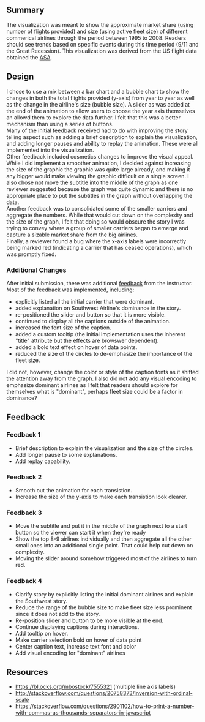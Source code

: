 ## Summary
The visualization was meant to show the approximate market share (using number of flights provided) and size (using active fleet size) of different commerical airlines through the period between 1995 to 2008. Readers should see trends based on specific events during this time period (9/11 and the Great Recession).
This visualization was derived from the US flight data obtained the [ASA](http://stat-computing.org/dataexpo/2009/the-data.html).

## Design
I chose to use a mix between a bar chart and a bubble chart to show the changes in both the total flights provided (y-axis) from year to year as well as the change in the airline's size (bubble size). A slider as was added at the end of the animation to allow users to choose the year axis themselves an allowd them to explore the data further. I felt that this was a better mechanism than using a series of buttons.  
Many of the initial feedback received had to do with improving the story telling aspect such as adding a brief description to explain the visualization, and adding longer pauses and ability to replay the animation.  These were all implemented into the visualization.  
Other feedback included cosmetics changes to improve the visual appeal.  While I did implement a smoother animation, I decided against increasing the size of the graphic the graphic was quite large already, and making it any bigger would make viewing the graphic difficult on a single screen. I also chose not move the subtitle into the middle of the graph as one reviewer suggested because the graph was quite dynamic and there is no appropriate place to put the subtitles in the graph without overlapping the data.  
Another feedback was to consolidated some of the smaller carriers and aggregate the numbers.  While that would cut down on the complexity and the size of the graph, I felt that doing so would obscure the story I was trying to convey where a group of smaller carriers began to emerge and capture a sizable market share from the big airlines.  
Finally, a reviewer found a bug where the x-axis labels were incorrectly being marked red (indicating a carrier that has ceased operations), which was promptly fixed.

### Additional Changes
After initial submission, there was additional [feedback](#Feedback-4) from the instructor.  Most of the feedback was implemented, including:

* explicitly listed all the initial carrier that were dominant.
* added explanation on Southwest Airline's dominance in the story.
* re-positioned the slider and button so that it is more visible.
* continued to display all the captions outside of the animation.
* increased the font size of the caption.
* added a custom tooltip (the initial implementation uses the inherent "title" attribute but the effects are browswer dependent).
* added a bold text effect on hover of data points.
* reduced the size of the circles to de-emphasize the importance of the fleet size.

I did not, however, change the color or style of the caption fonts as it shifted the attention away from the graph.  I also did not add any visual encoding to emphasize dominant airlines as I felt that readers should explore for themselves what is "dominant", perhaps fleet size could be a factor in dominance?

## Feedback
### Feedback 1

* Brief description to explain the visualization and the size of the circles.
* Add longer pause to some explanations.
* Add replay capability.

### Feedback 2
* Smooth out the animation for each transistion.
* Increase the size of the y-axis to make each transistion look clearer.

### Feedback 3
* Move the subtitle and put it in the middle of the graph next to a start button so the viewer can start it when they're ready
* Show the top 8-9 airlines individually and then aggregate all the other small ones into an additional single point. That could help cut down on complexity.
* Moving the slider around somehow triggered most of the airlines to turn red.

### Feedback 4
* Clarify story by explicitly listing the initial dominant airlines and explain the Southwest story.
* Reduce the range of the bubble size to make fleet size less prominent since it does not add to the story.
* Re-position slider and button to be more visible at the end.
* Continue displaying captions during interactions.
* Add tooltip on hover.
* Make carrier selection bold on hover of data point
* Center caption text, increase text font and color
* Add visual encoding for "dominant" airlines

## Resources

* https://bl.ocks.org/mbostock/7555321 (multiple line axis labels)
* http://stackoverflow.com/questions/20758373/inversion-with-ordinal-scale
* https://stackoverflow.com/questions/2901102/how-to-print-a-number-with-commas-as-thousands-separators-in-javascript
